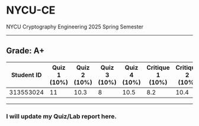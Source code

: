 # NYCU-CE
NYCU Cryptography Engineering 2025 Spring Semester

---
## Grade: A+

| Student ID       | Quiz 1 (10%) | Quiz 2 (10%) | Quiz 3 (10%) | Quiz 4 (10%) | Critique 1 (10%) | Critique 2 (10%) | Midterm (20%) | Final Project (20%) | Total (100%) |
 | ---------- | ------------ | ------------ | ------------ | ------------ | ---------------- | ---------------- | ------------- | ------------------- | ------------ |
  | 313553024  | 11           | 10.3         | 8            | 10.5         | 8.2              | 10.4             | 24.4          | 17.9                | 100.7        |

---
### I will update my Quiz/Lab report here.
